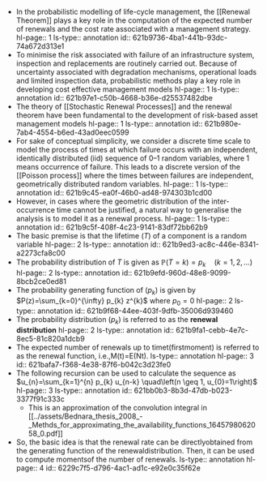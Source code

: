 - In the probabilistic modelling of life-cycle management, the [[Renewal Theorem]] plays a key role in the computation of the expected number of renewals and the cost rate associated with a management strategy.
  hl-page:: 1
  ls-type:: annotation
  id:: 621b9736-4ba1-441b-93dc-74a672d313e1
- To minimise the risk associated with failure of an infrastructure system, inspection and replacements are routinely carried out. Because of uncertainty associated with degradation mechanisms, operational loads and limited inspection data, probabilistic methods play a key role in developing cost effective management models
  hl-page:: 1
  ls-type:: annotation
  id:: 621b97e1-c50b-4668-b36e-d25537482dbe
- The theory of [[Stochastic Renewal Processes]] and the renewal theorem have been fundamental to the development of risk-based asset management models
  hl-page:: 1
  ls-type:: annotation
  id:: 621b980e-7ab4-4554-b6ed-43ad0eec0599
- For sake of conceptual simplicity, we consider a discrete time scale to model the process of times at which failure occurs with an independent, identically distributed (iid) sequence of 0–1 random variables, where 1 means occurrence of failure. This leads to a discrete version of the [[Poisson process]] where the times between failures are independent, geometrically distributed random variables.
  hl-page:: 1
  ls-type:: annotation
  id:: 621b9c45-ea0f-46b0-ad48-974303b1cd00
- However, in cases where the geometric distribution of the inter-occurrence time cannot be justified, a natural way to generalise the analysis is to model it as a renewal process.
  hl-page:: 1
  ls-type:: annotation
  id:: 621b9c5f-408f-4c23-9141-83df72bb62b9
- The basic premise is that the lifetime ($T$) of a component is a random variable
  hl-page:: 2
  ls-type:: annotation
  id:: 621b9ed3-ac8c-446e-8341-a2273cfa8c00
- The probability distribution of $T$ is given as $\mathbb{P}(T=k)=p_{k} \quad(k=1,2, \ldots)$
  hl-page:: 2
  ls-type:: annotation
  id:: 621b9efd-960d-48e8-9099-8bcb2ce0ed81
- The probability generating function of ($p_k$) is given by $P(z)=\sum_{k=0}^{\infty} p_{k} z^{k}$ where $p_0 = 0$
  hl-page:: 2
  ls-type:: annotation
  id:: 621b9f68-44ee-403f-9dfb-35006d939460
- The probability distribution ($p_k$) is referred to as the **renewal distribution**
  hl-page:: 2
  ls-type:: annotation
  id:: 621b9fa1-cebb-4e7c-8ec5-81c820a1dcb9
- The expected number of renewals up to timet(firstmoment) is referred to as the renewal function, i.e.,M(t)=E(Nt).
  ls-type:: annotation
  hl-page:: 3
  id:: 621bafa7-f368-4e38-87f6-b042c3d23fe0
- The following recursion can be used to calculate the sequence as $u_{n}=\sum_{k=1}^{n} p_{k} u_{n-k} \quad\left(n \geq 1, u_{0}=1\right)$
  hl-page:: 3
  ls-type:: annotation
  id:: 621bb0b3-8b3d-47db-b023-3377f91c333c
	- This is an approximation of the convolution integral in [[../assets/Bednara_thesis_2008_-_Methds_for_approximating_the_availability_functions_1645798062058_0.pdf]]
- So, the basic idea is that the renewal rate can be directlyobtained from the generating function of the renewaldistribution. Then, it can be used to compute momentsof the number of renewals.
  ls-type:: annotation
  hl-page:: 4
  id:: 6229c7f5-d796-4ac1-ad1c-e92e0c35f62e